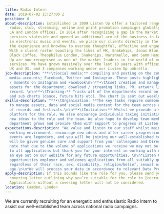 ```yaml
---
title: Radio Intern
date: 2019-07-02 15:27:00 Z
position: 0
about-description: Established in 2009 Listen Up offer a tailored range of bespoke
  radio, club, streaming, online and print promotion campaigns globally through our
  LA and London offices. In 2014 after recognising a gap in the market we moved our
  services stateside and opened an additional arm of the business in LA. Specialising
  in electronic music and events, we place our clients directly in the spotlight with
  the experience and knowhow to oversee thoughtful, effective and engaging campaigns.
  With a client roster boasting the likes of MK, Snakehips, Jonas Blue, Gorgon City,
  Black Coffee, Theophilus London, Snakehips, Marshmello, and Samm Henshaw, Listen
  Up are now recognised as one of the market leaders in the world of music promotion
  services. We have grown massively over the last 10 years with offices in both the
  UK and US, and 3 companies working under our Listen Up umbrella.
job-description: "**•\tSocial media:** compiling and posting on the company’s social
  media accounts; Facebook, Twitter and Instagram. These posts highlight key successes
  / moments on Instagram and Facebook\n\n**•\tAsset creation and management:** Creates
  assets for the department; download / streaming links, PR, artwork links for each
  record. \n\n**•\tTracking:** Tracks all of the departments record on Shazam UK chart
  and sub charts (dance, future hits etc). The chart is sent out weekly. "
skills-description: "**•\tOrganisation: **The key tasks require someone who is able
  to manage assets, data and social media content for the team across a large number
  of records and festivals.\n\n**•\tInitiative:** Whilst we provide a structure and
  platform for the role. We also encourage individuals taking initiative in bringing
  new ideas to the role and the team. We also hope to develop team members as the
  department grows and provide them with support to progress at Listen Up. "
expectations-description: "We value and listen to our staff whilst maintaining a fun
  working environment, encourage new ideas and offer career progression. Our staff
  events are legendary, and you will be joining our well-established team where you
  will be given genuine care and support from your colleagues and Directors.\n\n*Please
  note that due to the volume of applications we receive we may not be able to respond
  to all applications but thank you for your interest in working with us, please keep
  an eye out on our website for any future opportunities. \n\n*Listen Up is an equal
  opportunities employer and welcomes applications from all suitably qualified persons
  regardless of their race, sex, disability, religion/belief, sexual orientation or
  age.\n\n*We will process your data in accordance to relevant Data Protection Laws. "
apply-description: If this sounds like the role for you, please send your email and
  covering letter outlining why you’re suitable for the role to [recruitment@listen-up.biz](mailto:recruitment@listen-up.biz).
  Applications without a covering letter will not be considered.
location: Camden, London
---
```


We are currently recruiting for an energetic and enthusiastic Radio Intern to assist our well-established team across national radio campaigns. 